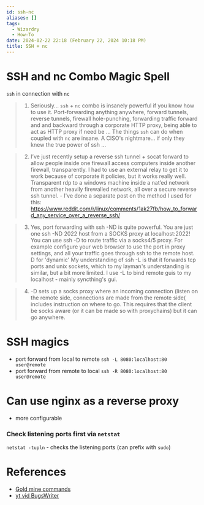 ```yaml
---
id: ssh-nc
aliases: []
tags:
  - Wizardry
  - How-To
date: 2024-02-22 22:18 (February 22, 2024 10:18 PM)
title: SSH + nc
---
```


# SSH and nc Combo Magic Spell
`ssh` in connection with `nc`

> 1. Seriously... `ssh` + `nc` combo is insanely powerful if you know how to use it. 
    Port-forwarding anything anywhere, forward tunnels, reverse tunnels, firewall hole-punching, forwarding traffic forward and and backward through a corporate HTTP proxy, being able to act as HTTP proxy if need be ... 
    The things `ssh` can do when coupled with `nc` are insane. A CISO's nightmare... if only they knew the true power of ssh ...

> 2. I’ve just recently setup a reverse ssh tunnel + socat forward to allow people inside one firewall access computers inside another firewall, transparently. I had to use an external relay to get it to work because of corporate it policies, but it works really well. Transparent rdp to a windows machine inside a nat’ed network from another heavily firewalled network, all over a secure reverse ssh tunnel.
    - I've done a separate post on the method I used for this: https://www.reddit.com/r/linux/comments/1ak27fb/how_to_forward_any_service_over_a_reverse_ssh/

> 3. Yes, port forwarding with ssh -ND is quite powerful. You are just one ssh -ND 2022 host from a SOCKS proxy at localhost:2022!
    You can use ssh -D to route traffic via a socks4/5 proxy. For example configure your web browser to use the port in proxy settings, and all your traffic goes through ssh to the remote host. D for 'dynamic'
    My understanding of ssh -L is that it forwards tcp ports and unix sockets, which to my layman's understanding is similar, but a bit more limited. I use -L to bind remote guis to my localhost - mainly syncthing's gui.

> 4. -D sets up a socks proxy where an incoming connection (listen on the remote side, connections are made from the remote side( includes instruction on where to go. This requires that the client be socks aware (or it can be made so with proxychains) but it can go anywhere.

# SSH magics 
- port forward from local to remote
`ssh -L 8080:localhost:80 user@remote`
- port forward from remote to local
`ssh -R 8080:localhost:80 user@remote`

# Can use nginx as a reverse proxy
- more configurable

### Check listening ports first via `netstat`
`netstat -tupln` - checks the listening ports (can prefix with `sudo`)

# References
- [Gold mine commands](https://www.reddit.com/r/linux/comments/1ajslo3/what_are_your_most_valuable_and_loved_command/?share_id=jCXi6jsOro0-56gY9wXD9)
- [yt vid BugsWriter](https://www.youtube.com/watch?v=lKIRHDY7OhU)
